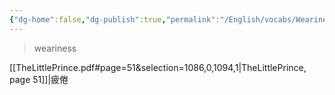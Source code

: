 ```yaml
---
{"dg-home":false,"dg-publish":true,"permalink":"/English/vocabs/Weariness/","dgPassFrontmatter":true}
---
```



> weariness

[[TheLittlePrince.pdf#page=51&selection=1086,0,1094,1|TheLittlePrince, page 51]]|疲倦